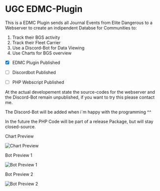 # UGC EDMC-Plugin

This is a EDMC Plugin sends all Journal Events from Elite Dangerous to a Webserver to create an indipendent Databse for Communities to:
1. Track their BGS activity
2. Track their Fleet Carrier
3. Use a Discord-Bot for Data Viewing
4. Use Charts for BGS overview


- [x] EDMC Plugin Published
- [ ] Discordbot Published
- [ ] PHP Webscript Published


At the actual developement state the source-codes for the webserver and the Discord-Bot remain unpublished,
if you want to try this please contact me.

The  Discord-Bot will be added when i´m happy with the programming ^^

In the future the PHP Code will be part of a release Package, but will stay closed-source.



Chart Preview

![Chart Preview](https://i.ibb.co/nmpbndd/chart.png)




Bot Preview 1

![Bot Preview 1](https://i.ibb.co/S6LNG5b/bot-p1.png)




Bot Preview 2

![Bot Preview 2](https://i.ibb.co/GRb6qvQ/bot-p2.png)
